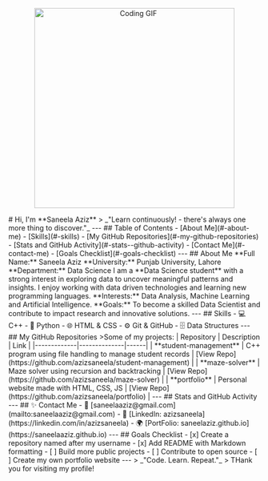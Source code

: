 
<!-- Data Science Banner -->
<p align="center">
<img src="https://media.giphy.com/media/qgQUggAC3Pfv687qPC/giphy.gif" width="400" alt="Coding GIF"/>
</p>
# Hi, I'm **Saneela Aziz**
> _"Learn continuously! - there's always one more thing to discover."_
---
## Table of Contents
- [About Me](#-about-me)
- [Skills](#-skills)
- [My GitHub Repositories](#-my-github-repositories)
- [Stats and GitHub Activity](#-stats--github-activity)
- [Contact Me](#-contact-me)
- [Goals Checklist](#-goals-checklist)
---
## About Me
**Full Name:** Saneela Aziz  
**University:** Punjab University, Lahore  
**Department:** Data Science  
I am a **Data Science student** with a strong interest in exploring data to uncover meaningful patterns and insights.  
I enjoy working with data driven technologies and learning new programming languages.  
**Interests:** Data Analysis, Machine Learning and Artificial Intelligence.  
**Goals:** To become a skilled Data Scientist and contribute to impact research and innovative solutions.  
---
## Skills
-  💻 C++
-  🐍 Python
-  🌐 HTML & CSS
-  ⚙️ Git & GitHub
-  🗄️ Data Structures
---
## My GitHub Repositories
>Some of my projects:
| Repository | Description | Link |
|-------------|--------------|------|
| **student-management** | C++ program using file handling to manage student records | [View Repo](https://github.com/azizsaneela/student-management) |
| **maze-solver** | Maze solver using recursion and backtracking | [View Repo](https://github.com/azizsaneela/maze-solver) |
| **portfolio** | Personal website made with HTML, CSS, JS | [View Repo](https://github.com/azizsaneela/portfolio) |
---
## Stats and GitHub Activity
---
## ✨ Contact Me
- 📧 [saneelaaziz@gmail.com](mailto:saneelaaziz@gmail.com)
- 💼 [LinkedIn: azizsaneela](https://linkedin.com/in/azizsaneela)
- 🌍 [PortFolio: saneelaziz.github.io](https://saneelaaziz.github.io)
---
## Goals Checklist
- [x] Create a repository named after my username
- [x] Add README with Markdown formatting
- [ ] Build more public projects
- [ ] Contribute to open source
- [ ] Create my own portfolio website
---
> _"Code. Learn. Repeat."_
> THank you for visiting my profile!

